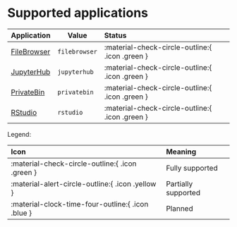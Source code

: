 # Supported applications

| Application                                                      | Value         | Status                                          |
|:-----------------------------------------------------------------|---------------|:------------------------------------------------|
| [FileBrowser](https://filebrowser.org/)                          | `filebrowser` | :material-check-circle-outline:{ .icon .green } |
| [JupyterHub](https://jupyter.org/hub)                            | `jupyterhub`  | :material-check-circle-outline:{ .icon .green } |
| [PrivateBin](https://privatebin.info/)                           | `privatebin`  | :material-check-circle-outline:{ .icon .green } |
| [RStudio](https://posit.co/products/open-source/rstudio-server/) | `rstudio`     | :material-check-circle-outline:{ .icon .green } |

Legend:

| Icon                                              | Meaning             |
|:--------------------------------------------------|:--------------------|
| :material-check-circle-outline:{ .icon .green }   | Fully supported     |
| :material-alert-circle-outline:{ .icon .yellow }  | Partially supported |
| :material-clock-time-four-outline:{ .icon .blue } | Planned             |
